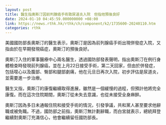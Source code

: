 ```yaml
---
layout: post
title: 醫生指奧斯汀因前列腺癌手術致尿道炎入院　但指他預後良好
date: 2024-01-10 04:45:59.000000000 +08:00
link: https://news.rthk.hk/rthk/ch/component/k2/1735600-20240110.htm
categories: rthk
---
```


美國國防部長奧斯汀的醫生表示，奧斯汀是因為前列腺癌手術出現併發症入院，又指由於在早期發現癌症，奧斯汀的預後良好。

奧斯汀入住的軍事醫療中心兩名醫生，透過國防部發表聲明，指出奧斯汀在例行身體檢查時發現前列腺癌，並在上月22日接受手術，第二天回家，但由於併發症，包括噁心以及腹部、臀部和腿部劇痛，他在元旦日再次入院，初步評估是尿道炎，並需要進一步治療。

醫生又指，奧斯汀的康復繼續取得進展，雖然是一個緩慢的過程，但預計他將完全康復。而在這次住院期間，奧斯汀從未失去意識，也從未接受全身麻醉。

奧斯汀因為多日未通報住院和接受手術的情況，引發爭議，共和黨人甚至要求他辭職或被免職。不過，國防部之前指，奧斯汀無計劃辭職，而白宮就表示，總統拜登繼續對奧斯汀充滿信心，他會繼續留任國防部長。
